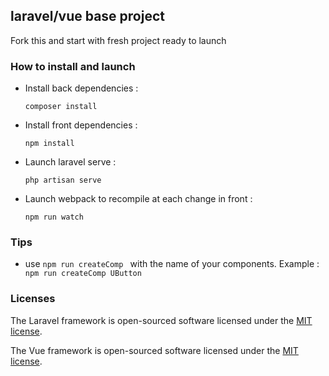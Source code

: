 ## laravel/vue base project 

Fork this and start with fresh project ready to launch

### How to install and launch

- Install back dependencies :

    `composer install`
- Install front dependencies :

    `npm install`
- Launch laravel serve :
    
    `php artisan serve`
- Launch webpack to recompile at each change in front :
    
    `npm run watch`

### Tips

- use ``npm run createComp `` with the name of your components. 
    Example : 
    `` npm run createComp UButton``

### Licenses

The Laravel framework is open-sourced software licensed under the [MIT license](https://opensource.org/licenses/MIT).

The Vue framework is open-sourced software licensed under the [MIT license](https://opensource.org/licenses/MIT).

